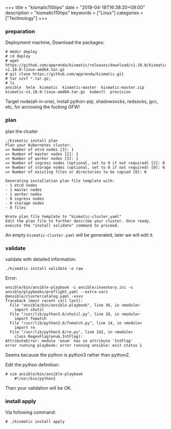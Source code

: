 +++
title = "kismatic110tips"
date = "2018-04-18T16:38:20+08:00"
description = "kismatic110tips"
keywords = ["Linux"]
categories = ["Technology"]
+++
### preparation
Deployment machine, Download the packages:    

```
# mkdir deploy
# cd deploy
# wget https://github.com/apprenda/kismatic/releases/download/v1.10.0/kismatic-v1.10.0-linux-amd64.tar.gz
# git clone https://github.com/apprenda/kismatic.git
# tar xzvf *.tar.gz;
# ls 
ansible  helm  kismatic  kismatic-master  kismatic-master.zip  kismatic-v1.10.0-linux-amd64.tar.gz  kubectl  provision
```
Target node(all-in-one), install python-pip, shadowsocks, redsocks, gcc, etc, for acrossing the fucking GFW!  


### plan
plan the cluster

```
./kismatic install plan
Plan your Kubernetes cluster:
=> Number of etcd nodes [3]: 1
=> Number of master nodes [2]: 1
=> Number of worker nodes [3]: 1
=> Number of ingress nodes (optional, set to 0 if not required) [2]: 0
=> Number of storage nodes (optional, set to 0 if not required) [0]: 0
=> Number of existing files or directories to be copied [0]: 0

Generating installation plan file template with: 
- 1 etcd nodes
- 1 master nodes
- 1 worker nodes
- 0 ingress nodes
- 0 storage nodes
- 0 files

Wrote plan file template to "kismatic-cluster.yaml"
Edit the plan file to further describe your cluster. Once ready, execute the "install validate" command to proceed.
```
An empty `kismatic-cluster.yaml` will be generated, later we will edit it.  

### validate
validate with detailed information:    

```
./kismatic install validate -o raw
```
Error:    

```
ansible/bin/ansible-playbook -i ansible/inventory.ini -s ansible/playbooks/preflight.yaml --extra-vars @ansible/clustercatalog.yaml -vvvv
Traceback (most recent call last):
  File "ansible/bin/ansible-playbook", line 36, in <module>
    import shutil
  File "/usr/lib/python3.6/shutil.py", line 10, in <module>
    import fnmatch
  File "/usr/lib/python3.6/fnmatch.py", line 14, in <module>
    import re
  File "/usr/lib/python3.6/re.py", line 142, in <module>
    class RegexFlag(enum.IntFlag):
AttributeError: module 'enum' has no attribute 'IntFlag'
error running playbook: error running ansible: exit status 1
```
Seems because the python is python3 rather than python2.  

Edit the python definition:    

```
# vim ansible/bin/ansible-playbook
    #!/usr/bin/python2
``` 
Then your validation will be OK.   

### install apply
Via following command:    

```
# ./kismatic install apply
```

